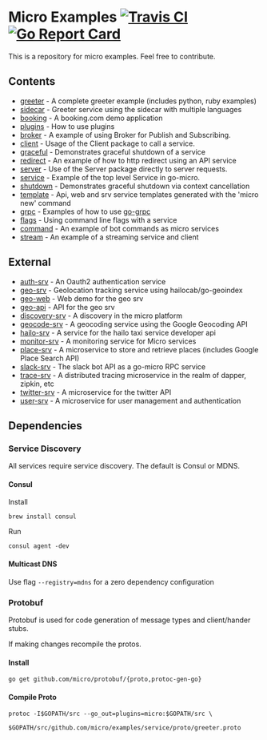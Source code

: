 # Micro Examples  [![Travis CI](https://travis-ci.org/micro/examples.svg?branch=master)](https://travis-ci.org/micro/examples) [![Go Report Card](https://goreportcard.com/badge/micro/examples)](https://goreportcard.com/report/github.com/micro/examples)

This is a repository for micro examples. Feel free to contribute.

## Contents

- [greeter](greeter) - A complete greeter example (includes python, ruby examples)
- [sidecar](sidecar) - Greeter service using the sidecar with multiple languages
- [booking](booking) - A booking.com demo application
- [plugins](plugins) - How to use plugins
- [broker](broker) - A example of using Broker for Publish and Subscribing.
- [client](client) - Usage of the Client package to call a service.
- [graceful](graceful) - Demonstrates graceful shutdown of a service
- [redirect](redirect) - An example of how to http redirect using an API service
- [server](server) - Use of the Server package directly to server requests.
- [service](service) - Example of the top level Service in go-micro.
- [shutdown](shutdown) - Demonstrates graceful shutdown via context cancellation
- [template](template) - Api, web and srv service templates generated with the 'micro new' command
- [grpc](grpc) - Examples of how to use [go-grpc](https://github.com/micro/go-grpc)
- [flags](flags) - Using command line flags with a service
- [command](command) - An example of bot commands as micro services
- [stream](stream) - An example of a streaming service and client

## External

- [auth-srv](https://github.com/micro/auth-srv) - An Oauth2 authentication service
- [geo-srv](https://github.com/micro/geo-srv) - Geolocation tracking service using hailocab/go-geoindex
- [geo-web](https://github.com/micro/geo-web) - Web demo for the geo srv
- [geo-api](https://github.com/micro/geo-api) - API for the geo srv
- [discovery-srv](https://github.com/micro/discovery-srv) - A discovery in the micro platform
- [geocode-srv](https://github.com/micro/geocode-srv) - A geocoding service using the Google Geocoding API
- [hailo-srv](https://github.com/micro/hailo-srv) - A service for the hailo taxi service developer api
- [monitor-srv](https://github.com/micro/monitor-srv) - A monitoring service for Micro services
- [place-srv](https://github.com/micro/place-srv) - A microservice to store and retrieve places (includes Google Place Search API)
- [slack-srv](https://github.com/micro/slack-srv) - The slack bot API as a go-micro RPC service
- [trace-srv](https://github.com/micro/trace-srv) - A distributed tracing microservice in the realm of dapper, zipkin, etc
- [twitter-srv](https://github.com/micro/twitter-srv) - A microservice for the twitter API
- [user-srv](https://github.com/micro/user-srv)	- A microservice for user management and authentication

## Dependencies

### Service Discovery

All services require service discovery. The default is Consul or MDNS.

#### Consul

Install
```
brew install consul
```

Run
```
consul agent -dev
```

#### Multicast DNS

Use flag `--registry=mdns` for a zero dependency configuration

### Protobuf

Protobuf is used for code generation of message types and client/hander stubs.

If making changes recompile the protos.

#### Install
```shell
go get github.com/micro/protobuf/{proto,protoc-gen-go}
```

#### Compile Proto

```shell
protoc -I$GOPATH/src --go_out=plugins=micro:$GOPATH/src \
        $GOPATH/src/github.com/micro/examples/service/proto/greeter.proto
```

